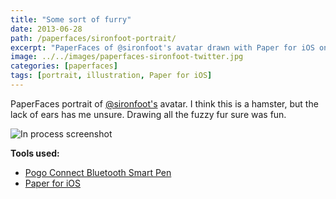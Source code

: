 ```yaml
---
title: "Some sort of furry"
date: 2013-06-28
path: /paperfaces/sironfoot-portrait/
excerpt: "PaperFaces of @sironfoot's avatar drawn with Paper for iOS on an iPad."
image: ../../images/paperfaces-sironfoot-twitter.jpg
categories: [paperfaces]
tags: [portrait, illustration, Paper for iOS]
---
```


PaperFaces portrait of [@sironfoot's](https://twitter.com/sironfoot) avatar. I think this is a hamster, but the lack of ears has me unsure. Drawing all the fuzzy fur sure was fun.

![In process screenshot](../../images/paperfaces-sironfoot-process-lg.jpg)

**Tools used:**

- [Pogo Connect Bluetooth Smart Pen](https://www.amazon.com/gp/product/B009K448L4/ref=as_li_ss_tl?ie=UTF8&camp=1789&creative=390957&creativeASIN=B009K448L4&linkCode=as2&tag=mademist-20)
- [Paper for iOS](https://paper.bywetransfer.com/)
